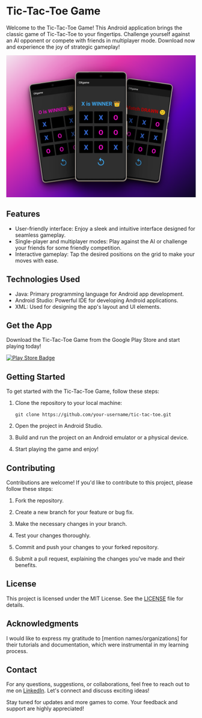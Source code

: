 # Tic-Tac-Toe Game

Welcome to the Tic-Tac-Toe Game! This Android application brings the classic game of Tic-Tac-Toe to your fingertips. Challenge yourself against an AI opponent or compete with friends in multiplayer mode. Download now and experience the joy of strategic gameplay!

![Game Screenshot](androidimg1.png)

## Features

- User-friendly interface: Enjoy a sleek and intuitive interface designed for seamless gameplay.
- Single-player and multiplayer modes: Play against the AI or challenge your friends for some friendly competition.
- Interactive gameplay: Tap the desired positions on the grid to make your moves with ease.

## Technologies Used

- Java: Primary programming language for Android app development.
- Android Studio: Powerful IDE for developing Android applications.
- XML: Used for designing the app's layout and UI elements.

## Get the App

Download the Tic-Tac-Toe Game from the Google Play Store and start playing today!

[![Play Store Badge]()](https://play.google.com/store/apps/details?id=com.tejraj.oxgame)

## Getting Started

To get started with the Tic-Tac-Toe Game, follow these steps:

1. Clone the repository to your local machine:

    ```
    git clone https://github.com/your-username/tic-tac-toe.git
    ```

2. Open the project in Android Studio.

3. Build and run the project on an Android emulator or a physical device.

4. Start playing the game and enjoy!

## Contributing

Contributions are welcome! If you'd like to contribute to this project, please follow these steps:

1. Fork the repository.

2. Create a new branch for your feature or bug fix.

3. Make the necessary changes in your branch.

4. Test your changes thoroughly.

5. Commit and push your changes to your forked repository.

6. Submit a pull request, explaining the changes you've made and their benefits.

## License

This project is licensed under the MIT License. See the [LICENSE](LICENSE) file for details.

## Acknowledgments

I would like to express my gratitude to [mention names/organizations] for their tutorials and documentation, which were instrumental in my learning process.

## Contact

For any questions, suggestions, or collaborations, feel free to reach out to me on [LinkedIn](https://www.linkedin.com/in/yourname/). Let's connect and discuss exciting ideas!

Stay tuned for updates and more games to come. Your feedback and support are highly appreciated!

